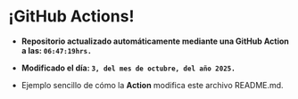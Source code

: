 # ¡GitHub Actions!
* **Repositorio actualizado automáticamente mediante una GitHub Action a las: `06:47:19hrs.`**
* **Modificado el día: `3, del mes de octubre, del año 2025.`**

* Ejemplo sencillo de cómo la **Action** modifica este archivo README.md.
